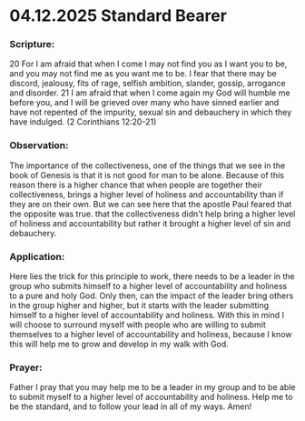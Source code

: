 # 04.12.2025 Standard Bearer

### Scripture:
20 For I am afraid that when I come I may not find you as I want you to be, and you may not find me as you want me to be.
I fear that there may be discord, jealousy, fits of rage, selfish ambition, slander, gossip, arrogance and disorder. 
21 I am afraid that when I come again my God will humble me before you, and I will be grieved over many who have sinned
earlier and have not repented of the impurity, sexual sin and debauchery in which they have indulged.
(2 Corinthians 12:20-21)

### Observation:
The importance of the collectiveness, one of the things that we see in the book of Genesis is that it is not good for man to be alone.
Because of this reason there is a higher chance that when people are together their collectiveness, brings a higher level of holiness
and accountability than if they are on their own. But we can see here that the apostle Paul feared that the opposite was true. that the collectiveness
didn't help bring a higher level of holiness and accountability but rather it brought a higher level of sin and debauchery.

### Application:
Here lies the trick for this principle to work, there needs to be a leader in the group who submits himself to a higher level of accountability and holiness to a pure and holy God.
Only then, can the impact of the leader bring others in the group higher and higher, but it starts with the leader submitting himself to a higher level of accountability and holiness.
With this in mind I will choose to surround myself with people who are willing to submit themselves to a higher level of accountability and holiness, because I know this will help me 
to grow and develop in my walk with God.

### Prayer:
Father I pray that you may help me to be a leader in my group and to be able to submit myself to a higher level of accountability and holiness.
Help me to be the standard, and to follow your lead in all of my ways. Amen!

